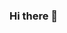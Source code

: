 ### Hi there 👋

<!--
**MrDTZ/mrDTZ** is a ✨ _special_ ✨ repository because its `README.md` (this file) appears on your GitHub profile.

Here are some ideas to get you started:

- 🔭 I’m currently working on I'm Student... 
- 🌱 I’m currently learning C++...
- 👯 I’m looking to collaborate on Dark Tool Zone Team... 
- 🤔 I’m looking for help with Etical Hackers... 
- 📫 How to reach me: +94719479261 My Whatsapp Number...
- 😄 Pronouns: ...
- ⚡ Fun fact: ...
-->

